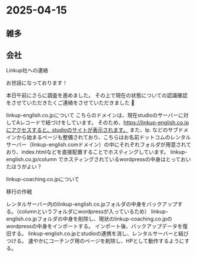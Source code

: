 # 2025-04-15 

## 雑多

## 会社
Linkup社への連絡

お世話になっております！

本日午前にさらに調査を進めました。
その上で現在の状態についての認識確認をさせていただきたくご連絡をさせていただきました 🙇

linkup-english.co.jpについて
こちらのドメインは、現在studioのサーバーに対してAレコードで紐づけをしています。
そのため、https://linkup-english.co.jpにアクセスすると、studioのサイトが表示されます。
また、lp. などのサブドメインから始まるページも整備されており、こちらはお名前ドットコムのレンタルサーバー（linkup-english.comドメイン）の中にそれぞれフォルダが用意されており、index.htmlなどを直接配置することでホスティングしています。
linkup-english.co.jp/column でホスティングされているwordpressの中身はとっておいたほうがよい？

linkup-coaching.co.jpについて


移行の作戦

レンタルサーバー内のlinkup-english.co.jpフォルダの中身をバックアップする。（columnというフォルダにwordpressが入っているため）
linkup-english.co.jpフォルダの中身を削除し、現状のlinkup-coaching.co.jpのwordpressの中身をインポートする。
インポート後、バックアップデータを復旧する。
linkup-english.co.jpとstudioの連携を消し、レンタルサーバーと結びつける。
速やかにコーチング用のページを削除し、HPとして動作するようにする。